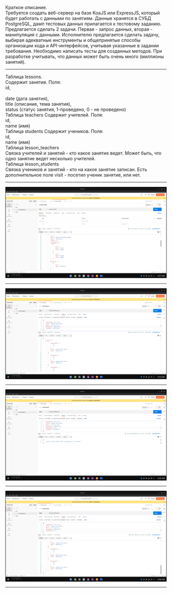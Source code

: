 
Краткое описание. <br>
Требуется создать веб-сервер на базе KoaJS или ExpressJS, который будет работать с данными по занятиям. Данные хранятся в СУБД PostgreSQL, дамп тестовых данных прилагается к тестовому заданию. Предлагается сделать 2 задачи. Первая - запрос данных, вторая - манипуляция с данными. Исполнителю предлагается сделать задачу, выбирая адекватные инструменты и общепринятые способы организации кода и API-интерфейсов, учитывая указанные в задании требования. Необходимо написать тесты для созданных методов. При разработке учитывать, что данных может быть очень много (миллионы занятий).
<hr>

Таблица lessons.<br> 
Содержит занятия. Поля:<br> 
id,<br>  
date (дата занятия), <br> 
title (описание, тема занятия), <br> 
status (статус занятия, 1-проведено, 0 - не проведено) <br> 
Таблица teachers Содержит учителей. Поля: <br> 
id, <br> 
name (имя) <br> 
Таблица students Содержит учеников. Поля: <br> 
id, <br> 
name (имя) <br> 
Таблица lesson_teachers <br> 
Связка учителей и занятий - кто какое занятие ведет. Может быть, что одно занятие ведет несколько учителей. <br> 
Таблица lesson_students <br> 
Связка учеников и занятий - кто на какое занятие записан. Есть дополнительное поле visit - посетил ученик занятие, или нет.<br><hr>

![Иллюстрация к проекту](https://github.com/deadsxnpai/myclass_test/raw/master/myclass/start.png)<hr>
![Иллюстрация к проекту](https://github.com/deadsxnpai/myclass_test/raw/master/myclass/1.png)<hr>
![Иллюстрация к проекту](https://github.com/deadsxnpai/myclass_test/raw/master/myclass/2.png)<hr>
![Иллюстрация к проекту](https://github.com/deadsxnpai/myclass_test/raw/master/myclass/3.png)<hr>